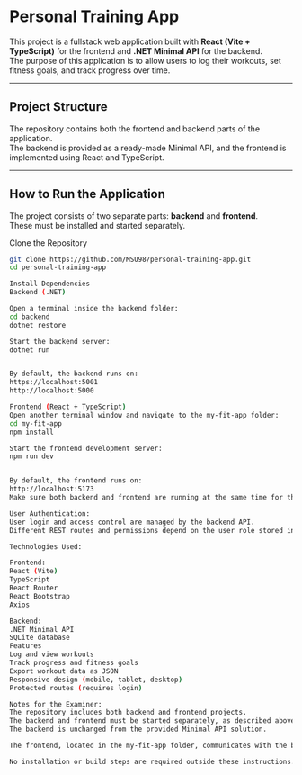 # Personal Training App

This project is a fullstack web application built with **React (Vite + TypeScript)** for the frontend and **.NET Minimal API** for the backend.  
The purpose of this application is to allow users to log their workouts, set fitness goals, and track progress over time.

---

## Project Structure

The repository contains both the frontend and backend parts of the application.  
The backend is provided as a ready-made Minimal API, and the frontend is implemented using React and TypeScript.


---

## How to Run the Application

The project consists of two separate parts: **backend** and **frontend**.  
These must be installed and started separately.

Clone the Repository

```bash
git clone https://github.com/MSU98/personal-training-app.git
cd personal-training-app

Install Dependencies
Backend (.NET)

Open a terminal inside the backend folder:
cd backend
dotnet restore

Start the backend server:
dotnet run


By default, the backend runs on:
https://localhost:5001
http://localhost:5000

Frontend (React + TypeScript)
Open another terminal window and navigate to the my-fit-app folder:
cd my-fit-app
npm install

Start the frontend development server:
npm run dev


By default, the frontend runs on:
http://localhost:5173
Make sure both backend and frontend are running at the same time for the application to work correctly.

User Authentication:
User login and access control are managed by the backend API.
Different REST routes and permissions depend on the user role stored in the database.

Technologies Used:

Frontend:
React (Vite)
TypeScript
React Router
React Bootstrap
Axios

Backend:
.NET Minimal API
SQLite database
Features
Log and view workouts
Track progress and fitness goals
Export workout data as JSON
Responsive design (mobile, tablet, desktop)
Protected routes (requires login)

Notes for the Examiner:
The repository includes both backend and frontend projects.
The backend and frontend must be started separately, as described above.
The backend is unchanged from the provided Minimal API solution.

The frontend, located in the my-fit-app folder, communicates with the backend via REST API requests.

No installation or build steps are required outside these instructions.
